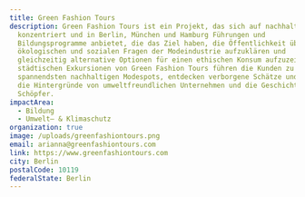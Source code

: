 ```yaml
---
title: Green Fashion Tours
description: Green Fashion Tours ist ein Projekt, das sich auf nachhaltige Mode
  konzentriert und in Berlin, München und Hamburg Führungen und
  Bildungsprogramme anbietet, die das Ziel haben, die Öffentlichkeit über die
  ökologischen und sozialen Fragen der Modeindustrie aufzuklären und
  gleichzeitig alternative Optionen für einen ethischen Konsum aufzuzeigen. Die
  städtischen Exkursionen von Green Fashion Tours führen die Kunden zu den
  spannendsten nachhaltigen Modespots, entdecken verborgene Schätze und zeigen
  die Hintergründe von umweltfreundlichen Unternehmen und die Geschichten ihrer
  Schöpfer.
impactArea:
  - Bildung
  - Umwelt– & Klimaschutz
organization: true
image: /uploads/greenfashiontours.png
email: arianna@greenfashiontours.com
link: https://www.greenfashiontours.com
city: Berlin
postalCode: 10119
federalState: Berlin
---
```


